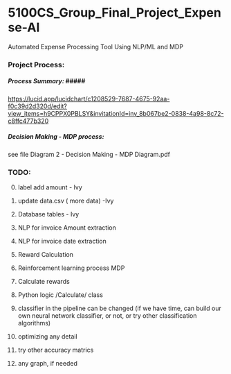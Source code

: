# 5100CS_Group_Final_Project_Expense-AI
Automated Expense Processing Tool Using NLP/ML and MDP

### Project Process:  ### 
##### Process Summary: #####<br>
https://lucid.app/lucidchart/c1208529-7687-4675-92aa-f0c39d2d320d/edit?view_items=h9CPPX0PBLSY&invitationId=inv_8b067be2-0838-4a98-8c72-c8ffc477b320

##### Decision Making - MDP process: #####
see file Diagram 2 - Decision Making - MDP Diagram.pdf

### TODO: ###
0. label add amount   - Ivy 
1. update data.csv    ( more data)     -Ivy
2. Database tables         - Ivy     
3. NLP for invoice Amount extraction 
4. NLP for invoice date extraction 
5. Reward Calculation
6. Reinforcement learning process        MDP   
7. Calculate rewards
8. Python logic /Calculate/ class
9. classifier in the pipeline can be changed  (if we have time, can build our own neural network classifier, or not, or try other classification algorithms)

10. optimizing any detail
11. try other accuracy matrics
12. any graph, if needed

